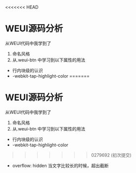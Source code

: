 <<<<<<< HEAD
# WEUI源码分析
从WEUI代码中我学到了
1. 命名风格
2. 从.weui-btn 中学习到以下属性的用法
  - 行内块级的认识
  - -webkit-tap-highlight-color
=======
# WEUI源码分析
从WEUI代码中我学到了
1. 命名风格
2. 从.weui-btn 中学习到以下属性的用法
  - 行内块级的认识
  - -webkit-tap-highlight-color
>>>>>>> 0279692 (初次提交)
  - overflow: hidden 当文字比较长的时候，超出截断